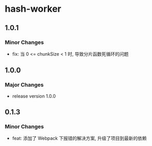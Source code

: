 # hash-worker

## 1.0.1

### Minor Changes

- fix: 当 0 <= chunkSize < 1 时, 导致分片函数死循环的问题

## 1.0.0

### Major Changes

- release version 1.0.0

## 0.1.3

### Minor Changes

- feat: 添加了 Webpack 下报错的解决方案, 升级了项目到最新的依赖

